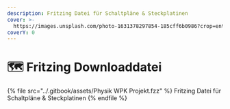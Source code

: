 ```yaml
---
description: Fritzing Datei für Schaltpläne & Steckplatinen
cover: >-
  https://images.unsplash.com/photo-1631378297854-185cff6b0986?crop=entropy&cs=srgb&fm=jpg&ixid=M3wxOTcwMjR8MHwxfHNlYXJjaHw1fHxicmVhZGJvYXJkfGVufDB8fHx8MTY4NjY3NTc2Nnww&ixlib=rb-4.0.3&q=85
coverY: 0
---
```


# 🗺 Fritzing Downloaddatei

{% file src="../.gitbook/assets/Physik WPK Projekt.fzz" %}
Fritzing Datei für Schaltpläne & Steckplatinen
{% endfile %}
